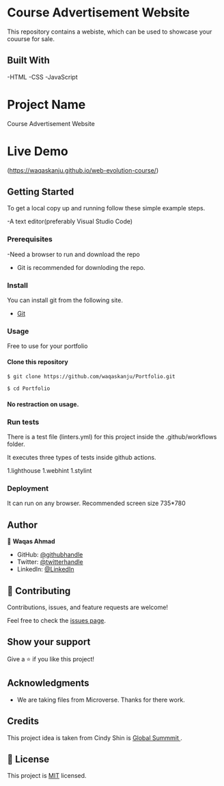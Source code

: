 # Course Advertisement Website

This repository contains a webiste, which can be used to showcase your couurse for sale.

## Built With

-HTML
-CSS
-JavaScript

# Project Name

Course Advertisement Website
# Live Demo

(https://waqaskanju.github.io/web-evolution-course/)

## Getting Started

To get a local copy up and running follow these simple example steps.

-A text editor(preferably Visual Studio Code)

### Prerequisites

-Need a browser to run and download the repo
- Git is recommended for downloding the repo.

### Install

You can install git from the following site.
  -  [Git](https://git-scm.com/downloads)

### Usage
Free to use for your portfolio 
#### Clone this repository

```bash
$ git clone https://github.com/waqaskanju/Portfolio.git

$ cd Portfolio

```
#### No restraction  on usage.

### Run tests

There is a test file (linters.yml) for this project inside the .github/workflows folder.

It executes three types of tests inside github actions.

1.lighthouse
1.webhint
1.stylint

### Deployment

It can run on any browser. 
Recommended screen size 735*780

## Author

👤 **Waqas Ahmad**

- GitHub: [@githubhandle](https://github.com/waqas)
- Twitter: [@twitterhandle](https://twitter.com/waqas)
- LinkedIn: [@LinkedIn](https://linkedin.com/in/waqas)

## 🤝 Contributing

Contributions, issues, and feature requests are welcome!

Feel free to check the [issues page](../../issues/).

## Show your support

Give a ⭐️ if you like this project!

## Acknowledgments

- We are taking files from Microverse. Thanks for there work.

## Credits

This project idea is taken from Cindy Shin is [Global Summmit  ](https://www.behance.net/gallery/29845175/CC-Global-Summit-2015).


## 📝 License

This project is [MIT](./MIT.md) licensed.
